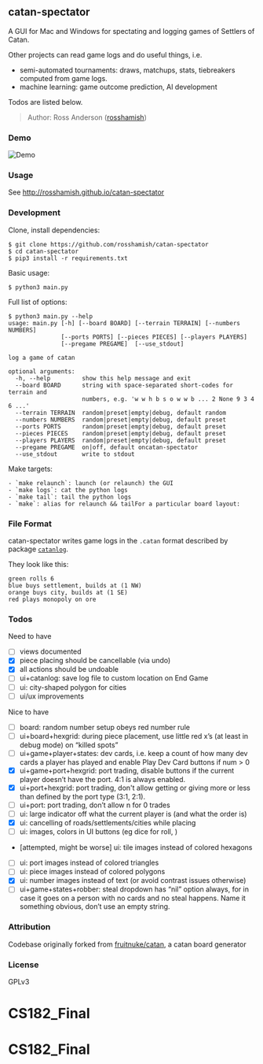 catan-spectator
---------------

A GUI for Mac and Windows for spectating and logging games of Settlers of Catan.

Other projects can read game logs and do useful things, i.e.

* semi-automated tournaments: draws, matchups, stats, tiebreakers computed from game logs.
* machine learning: game outcome prediction, AI development

Todos are listed below.

> Author: Ross Anderson ([rosshamish](https://github.com/rosshamish))

### Demo
![Demo](/doc/gifs/v0.1.3-demo.mov.gif)

### Usage

See http://rosshamish.github.io/catan-spectator

### Development

Clone, install dependencies:
```
$ git clone https://github.com/rosshamish/catan-spectator
$ cd catan-spectator
$ pip3 install -r requirements.txt
```

Basic usage:
```
$ python3 main.py
```

Full list of options:
```
$ python3 main.py --help
usage: main.py [-h] [--board BOARD] [--terrain TERRAIN] [--numbers NUMBERS]
               [--ports PORTS] [--pieces PIECES] [--players PLAYERS]
               [--pregame PREGAME]  [--use_stdout]

log a game of catan

optional arguments:
  -h, --help         show this help message and exit
  --board BOARD      string with space-separated short-codes for terrain and
                     numbers, e.g. 'w w h b s o w w b ... 2 None 9 3 4 6 ...'
  --terrain TERRAIN  random|preset|empty|debug, default random
  --numbers NUMBERS  random|preset|empty|debug, default preset
  --ports PORTS      random|preset|empty|debug, default preset
  --pieces PIECES    random|preset|empty|debug, default preset
  --players PLAYERS  random|preset|empty|debug, default preset
  --pregame PREGAME  on|off, default oncatan-spectator
  --use_stdout       write to stdout
```

Make targets:
```
- `make relaunch`: launch (or relaunch) the GUI
- `make logs`: cat the python logs
- `make tail`: tail the python logs
- `make`: alias for relaunch && tailFor a particular board layout:
```

### File Format

<!-- remember to update this section in sync with "File Format" in github.com/rosshamish/catan-py/README.md -->

catan-spectator writes game logs in the `.catan` format described by package [`catanlog`](https://github.com/rosshamish/catanlog).

They look like this:

```
green rolls 6
blue buys settlement, builds at (1 NW)
orange buys city, builds at (1 SE)
red plays monopoly on ore
```

### Todos

Need to have
- [ ] views documented
- [x] piece placing should be cancellable (via undo)
- [x] all actions should be undoable
- [ ] ui+catanlog: save log file to custom location on End Game
- [ ] ui: city-shaped polygon for cities
- [ ] ui/ux improvements

Nice to have
- [ ] board: random number setup obeys red number rule
- [ ] ui+board+hexgrid: during piece placement, use little red x’s (at least in debug mode) on “killed spots”
- [ ] ui+game+player+states: dev cards, i.e. keep a count of how many dev cards a player has played and enable Play Dev Card buttons if num > 0
- [x] ui+game+port+hexgrid: port trading, disable buttons if the current player doesn’t have the port. 4:1 is always enabled.
- [x] ui+port+hexgrid: port trading, don't allow getting or giving more or less than defined by the port type (3:1, 2:1).
- [ ] ui+port: port trading, don’t allow n for 0 trades
- [ ] ui: large indicator off what the current player is (and what the order is)
- [x] ui: cancelling of roads/settlements/cities while placing
- [ ] ui: images, colors in UI buttons (eg dice for roll, )
- [attempted, might be worse] ui: tile images instead of colored hexagons
- [ ] ui: port images instead of colored triangles
- [ ] ui: piece images instead of colored polygons
- [x] ui: number images instead of text (or avoid contrast issues otherwise)
- [ ] ui+game+states+robber: steal dropdown has “nil” option always, for in case it goes on a person with no cards and no steal happens. Name it something obvious, don’t use an empty string.

### Attribution

Codebase originally forked from [fruitnuke/catan](https://github.com/fruitnuke/catan), a catan board generator

### License

GPLv3
# CS182_Final
# CS182_Final
